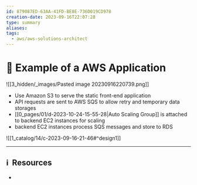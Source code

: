 ```yaml
---
id: 879087ED-63AA-41FD-BE8E-736D019CD978
creation-date: 2023-09-16T22:07:28
type: summary
aliases: 
tags:
  - aws/aws-solutions-architect
---
```


# 📓 Example of a AWS Application

![[3_hidden/_images/Pasted image 20230916220739.png]]
- Use Amazon S3 to serve the static front-end application
- API requests are sent to AWS SQS to allow retry and temporary data storages
- [[0_pages/01/d-2023-10-24-15-55-28|Auto Scaling Group]] is attached to backend EC2 instances for scaling
- backend EC2 instances process SQS messages and store to RDS

![[1_catalog/14/c-2023-09-16-21-46#^design1]]


---
## ℹ️  Resources
- 